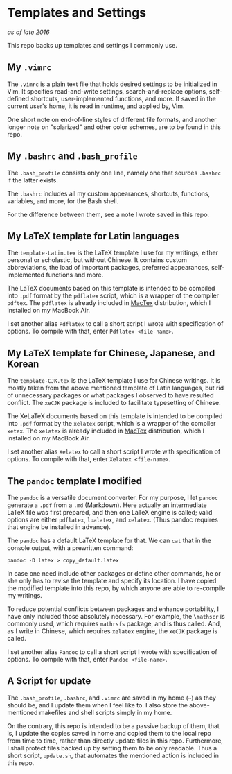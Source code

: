 # Templates and Settings
*as of late 2016*

This repo backs up templates and settings I commonly use. 

## My `.vimrc`

The `.vimrc` is a plain text file that holds desired settings to be initialized in Vim. It specifies read-and-write settings, search-and-replace options, self-defined shortcuts, user-implemented functions, and more. If saved in the current user's home, it is read in runtime, and applied by, Vim.

One short note on end-of-line styles of different file formats, and another longer note on "solarized" and other color schemes, are to be found in this repo.

## My `.bashrc` and `.bash_profile`

The `.bash_profile` consists only one line, namely one that sources `.bashrc` if the latter exists.

The `.bashrc` includes all my custom appearances, shortcuts, functions, variables, and more, for the Bash shell.

For the difference between them, see a note I wrote saved in this repo.

## My LaTeX template for Latin languages

The `template-Latin.tex` is the LaTeX template I use for my writings, either personal or scholastic, but without Chinese. It contains custom abbreviations, the load of important packages, preferred appearances, self-implemented functions and more.

The LaTeX documents based on this template is intended to be compiled into `.pdf` format by the `pdflatex` script, which is a wrapper of the compiler `pdftex`. The `pdflatex` is already included in [MacTex](http://www.tug.org/mactex/) distribution, which I installed on my MacBook Air.

I set another alias `Pdflatex` to call a short script I wrote with specification of options. To compile with that, enter `Pdflatex <file-name>`. 

## My LaTeX template for Chinese, Japanese, and Korean

The `template-CJK.tex` is the LaTeX template I use for Chinese writings. It is mostly taken from the above mentioned template of Latin languages, but rid of unnecessary packages or what packages I observed to have resulted conflict. The `xeCJK` package is included to facilitate typesetting of Chinese.

The XeLaTeX documents based on this template is intended to be compiled into `.pdf` format by the `xelatex` script, which is a wrapper of the compiler `xetex`. The `xelatex` is already included in [MacTex](http://www.tug.org/mactex/) distribution, which I installed on my MacBook Air.

I set another alias `Xelatex` to call a short script I wrote with specification of options. To compile with that, enter `Xelatex <file-name>`. 

## The `pandoc` template I modified

The `pandoc` is a versatile document converter. For my purpose, I let `pandoc` generate a `.pdf` from a `.md` (Markdown). Here actually an intermediate LaTeX file was first prepared, and then one LaTeX engine is called; valid options are either `pdflatex`, `lualatex`, and `xelatex`. (Thus pandoc requires that engine be installed in advance). 

The `pandoc` has a default LaTeX template for that. We can `cat` that in the console output, with a prewritten command:

    pandoc -D latex > copy_default.latex

In case one need include other packages or define other commands, he or she only has to revise the template and specify its location. I have copied the modified template into this repo, by which anyone are able to re-compile my writings.

To reduce potential conflicts between packages and enhance portability, I have only included those absolutely necessary. For example, the `\mathscr` is commonly used, which requires `mathrsfs` package, and is thus called. And, as I write in Chinese, which requires `xelatex` engine, the `xeCJK` package is called.

I set another alias `Pandoc` to call a short script I wrote with specification of options. To compile with that, enter `Pandoc <file-name>`. 

## A Script for update

The `.bash_profile`, `.bashrc`, and `.vimrc` are saved in my home (`~`) as they should be, and I update them when I feel like to. I also store the above-mentioned makefiles and shell scripts simply in my home. 

On the contrary, this repo is intended to be a passive backup of them, that is, I update the copies saved in home and copied them to the local repo from time to time, rather than directly update files in this repo. Furthermore, I shall protect files backed up by setting them to be only readable. Thus a short script, `update.sh`, that automates the mentioned action is included in this repo. 
